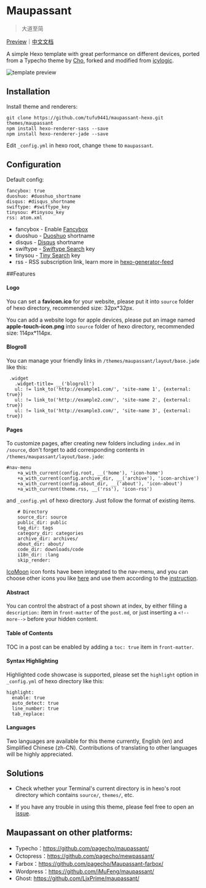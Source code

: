 # Maupassant

> 大道至简

[Preview](https://www.haomwei.com)｜[中文文档](https://www.haomwei.com/technology/maupassant-hexo.html)

A simple Hexo template with great performance on different devices, ported from a Typecho theme by [Cho](https://github.com/pagecho/maupassant/), forked and modified from [icylogic](https://github.com/icylogic/maupassant-hexo/).

![template preview](http://ooo.0o0.ooo/2015/10/24/562b5be12177e.jpg
 "Maupassant template preview")
 
## Installation

Install theme and renderers:

```
git clone https://github.com/tufu9441/maupassant-hexo.git themes/maupassant
npm install hexo-renderer-sass --save
npm install hexo-renderer-jade --save
```

Edit `_config.yml` in hexo root, change `theme` to `maupassant`.

## Configuration
Default config:

```
fancybox: true
duoshuo: #duoshuo_shortname
disqus: #disqus_shortname
swiftype: #swiftype_key
tinysou: #tinysou_key
rss: atom.xml
```
- fancybox - Enable [Fancybox](http://fancyapps.com/fancybox/)
- duoshuo - [Duoshuo](http://duoshuo.com) shortname
- disqus - [Disqus](https://disqus.com) shortname
- swiftype - [Swiftype Search](https://swiftype.com) key 
- tinysou - [Tiny Search](http://tinysou.com) key
- rss - RSS subscription link, learn more in [hexo-generator-feed](https://github.com/hexojs/hexo-generator-feed) 

##Features
#### Logo
You can set a **favicon.ico** for your website, please put it into  `source` folder of hexo directory, recommended size: 32px*32px.

You can add a website logo for apple devices, please put an image named **apple-touch-icon.png** into `source` folder of hexo directory, recommended size: 114px*114px.

#### Blogroll
You can manage your friendly links in `/themes/maupassant/layout/base.jade` like this:

```
 .widget
   .widget-title= __('blogroll')
   ul: != link_to('http://example1.com/', 'site-name 1', {external: true})
   ul: != link_to('http://example2.com/', 'site-name 2', {external: true})
   ul: != link_to('http://example3.com/', 'site-name 3', {external: true})
```

#### Pages
To customize pages, after creating new folders including `index.md` in `/source`, don't forget to add corresponding contents in `/themes/maupassant/layout/base.jade`:

```
#nav-menu
    +a_with_current(config.root, __('home'), 'icon-home')
    +a_with_current(config.archive_dir, __('archive'), 'icon-archive')
    +a_with_current(config.about_dir, __('about'), 'icon-about')
    +a_with_current(theme.rss, __('rss'), 'icon-rss')
```

and `_config.yml` of hexo directory. Just follow the format of existing items.

```
    # Directory
    source_dir: source
    public_dir: public
    tag_dir: tags
    category_dir: categories
    archive_dir: archives/
    about_dir: about/
    code_dir: downloads/code
    i18n_dir: :lang
    skip_render:
```

[IcoMoon](https://icomoon.io) icon fonts have been integrated to the nav-menu, and you can choose other icons you like [here](https://icomoon.io/app/#/select) and use them according to the  [instruction](https://icomoon.io/#docs).

#### Abstract
You can control the abstract of a post shown at index, by either filling a `description:` item in `front-matter` of the `post.md`, or just inserting a `<!--more-->` before your hidden content.

#### Table of Contents
TOC in a post can be enabled by adding a `toc: true` item in `front-matter`.

#### Syntax Highlighting
Highlighted code showcase is supported, please set the `highlight` option in `_config.yml` of hexo directory like this:

```
highlight:
  enable: true
  auto_detect: true
  line_number: true
  tab_replace:
```

#### Languages
Two languages are available for this theme currently, English (en) and Simplified Chinese (zh-CN). Contributions of translating to other languages will be highly appreciated.

## Solutions

- Check whether your Terminal's current directory is in hexo's root directory which contains `source/`, `themes/`, etc.

- If you have any trouble in using this theme, please feel free to open an [issue](https://github.com/tufu9441/maupassant-hexo/issues).

## Maupassant on other platforms:

+ Typecho：https://github.com/pagecho/maupassant/
+ Octopress：https://github.com/pagecho/mewpassant/
+ Farbox：https://github.com/pagecho/Maupassant-farbox/
+ Wordpress：https://github.com/iMuFeng/maupassant/
+ Ghost: https://github.com/LjxPrime/maupassant/
